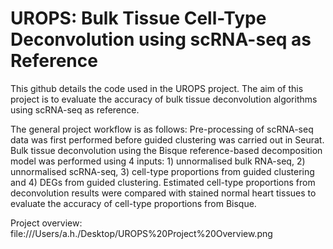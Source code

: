# UROPS: Bulk Tissue Cell-Type Deconvolution using scRNA-seq as Reference

This github details the code used in the UROPS project. 
The aim of this project is to evaluate the accuracy of bulk tissue deconvolution algorithms using scRNA-seq as reference.

The general project workflow is as follows:
Pre-processing of scRNA-seq data was first performed before guided clustering was carried out in Seurat. Bulk tissue deconvolution using the Bisque reference-based decomposition model was performed using 4 inputs: 1) unnormalised bulk RNA-seq, 2) unnormalised scRNA-seq, 3) cell-type proportions from guided clustering and 4) DEGs from guided clustering. Estimated cell-type proportions from deconvolution results were compared with stained normal heart tissues to evaluate the accuracy of cell-type proportions from Bisque.

Project overview:
file:///Users/a.h./Desktop/UROPS%20Project%20Overview.png

